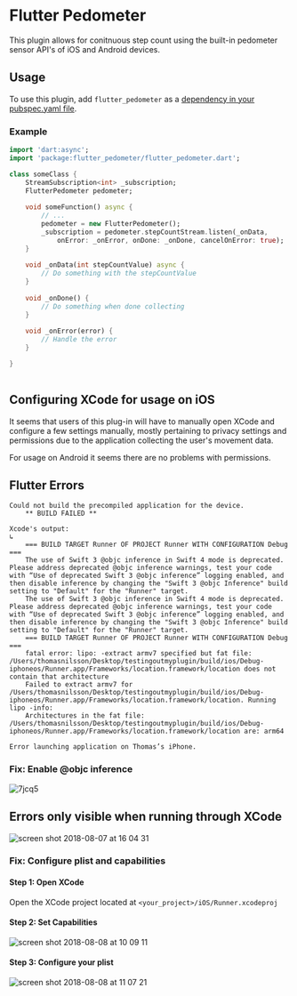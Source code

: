 # Flutter Pedometer

This plugin allows for conitnuous step count using the built-in pedometer sensor API's of iOS and Android devices.

## Usage

To use this plugin, add `flutter_pedometer` as a [dependency in your pubspec.yaml file](https://flutter.io/platform-plugins/).

### Example

``` dart
import 'dart:async';
import 'package:flutter_pedometer/flutter_pedometer.dart';

class someClass {
    StreamSubscription<int> _subscription;
    FlutterPedometer pedometer;
    
    void someFunction() async {
        // ...
        pedometer = new FlutterPedometer();
        _subscription = pedometer.stepCountStream.listen(_onData,
            onError: _onError, onDone: _onDone, cancelOnError: true);
    }
    
    void _onData(int stepCountValue) async {
        // Do something with the stepCountValue
    }
    
    void _onDone() {
        // Do something when done collecting
    }
    
    void _onError(error) {
        // Handle the error
    }

}
        
```
## Configuring XCode for usage on iOS

It seems that users of this plug-in will have to manually open XCode and configure a few settings manually, mostly pertaining to privacy settings and permissions due to the application collecting the user's movement data.

For usage on Android it seems there are no problems with permissions.

## Flutter Errors
```shell
Could not build the precompiled application for the device.
    ** BUILD FAILED **
    
Xcode's output:
↳
    === BUILD TARGET Runner OF PROJECT Runner WITH CONFIGURATION Debug ===
    The use of Swift 3 @objc inference in Swift 4 mode is deprecated. Please address deprecated @objc inference warnings, test your code with “Use of deprecated Swift 3 @objc inference” logging enabled, and then disable inference by changing the "Swift 3 @objc Inference" build setting to "Default" for the "Runner" target.
    The use of Swift 3 @objc inference in Swift 4 mode is deprecated. Please address deprecated @objc inference warnings, test your code with “Use of deprecated Swift 3 @objc inference” logging enabled, and then disable inference by changing the "Swift 3 @objc Inference" build setting to "Default" for the "Runner" target.
    === BUILD TARGET Runner OF PROJECT Runner WITH CONFIGURATION Debug ===
    fatal error: lipo: -extract armv7 specified but fat file: /Users/thomasnilsson/Desktop/testingoutmyplugin/build/ios/Debug-iphoneos/Runner.app/Frameworks/location.framework/location does not contain that architecture
    Failed to extract armv7 for /Users/thomasnilsson/Desktop/testingoutmyplugin/build/ios/Debug-iphoneos/Runner.app/Frameworks/location.framework/location. Running lipo -info:
    Architectures in the fat file: /Users/thomasnilsson/Desktop/testingoutmyplugin/build/ios/Debug-iphoneos/Runner.app/Frameworks/location.framework/location are: arm64 

Error launching application on Thomas’s iPhone.
```

### Fix: Enable @objc inference
![7jcq5](https://user-images.githubusercontent.com/9467047/43827445-21326694-9afa-11e8-8e0c-60e829eb4c79.png)

## Errors only visible when running through XCode
![screen shot 2018-08-07 at 16 04 31](https://user-images.githubusercontent.com/9467047/43827142-6e0b8f00-9af9-11e8-80b6-f01b5db33713.png)

### Fix: Configure plist and capabilities
#### Step 1: Open XCode
Open the XCode project located at `<your_project>/iOS/Runner.xcodeproj`

#### Step 2: Set Capabilities
![screen shot 2018-08-08 at 10 09 11](https://user-images.githubusercontent.com/9467047/43827207-902101f6-9af9-11e8-8341-d399ece490f6.png)

#### Step 3: Configure your plist
![screen shot 2018-08-08 at 11 07 21](https://user-images.githubusercontent.com/9467047/43827874-3bd9a970-9afb-11e8-80bb-c9ec25b026c3.png)

